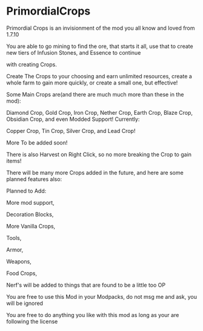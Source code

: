 # PrimordialCrops
Primordial Crops is an invisionment of the mod you all know and loved from 1.7.10

You are able to go mining to find the ore, that starts it all, use that to create new tiers of Infusion Stones, and Essence to continue

with creating Crops.

Create The Crops to your choosing and earn unlimited resources, create a whole farm to gain more quickly, or create a small one, but effective!

Some Main Crops are(and there are much much more than these in the mod):

Diamond Crop, Gold Crop, Iron Crop, Nether Crop, Earth Crop, Blaze Crop, Obsidian Crop, and even Modded Support! Currently:

Copper Crop, Tin Crop, Silver Crop, and Lead Crop!

More To be added soon!

 

There is also Harvest on Right Click, so no more breaking the Crop to gain items!

 There will be many more Crops added in the future, and here are some planned features also:

Planned to Add:

More mod support,

Decoration Blocks,

More Vanilla Crops,

Tools,

Armor,

Weapons,

Food Crops,

Nerf's will be added to things that are found to be a little too OP

 

You are free to use this Mod in your Modpacks, do not msg me and ask, you will be ignored

You are free to do anything you like with this mod as long as your are following the license

